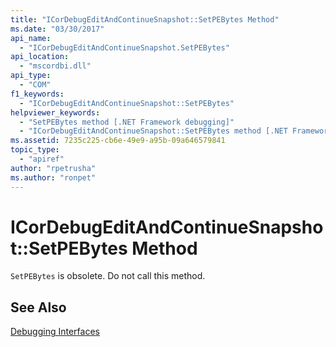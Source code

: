 ```yaml
---
title: "ICorDebugEditAndContinueSnapshot::SetPEBytes Method"
ms.date: "03/30/2017"
api_name: 
  - "ICorDebugEditAndContinueSnapshot.SetPEBytes"
api_location: 
  - "mscordbi.dll"
api_type: 
  - "COM"
f1_keywords: 
  - "ICorDebugEditAndContinueSnapshot::SetPEBytes"
helpviewer_keywords: 
  - "SetPEBytes method [.NET Framework debugging]"
  - "ICorDebugEditAndContinueSnapshot::SetPEBytes method [.NET Framework debugging]"
ms.assetid: 7235c225-cb6e-49e9-a95b-09a646579841
topic_type: 
  - "apiref"
author: "rpetrusha"
ms.author: "ronpet"
---
```

# ICorDebugEditAndContinueSnapshot::SetPEBytes Method
`SetPEBytes` is obsolete. Do not call this method.  
  
## See Also  
 [Debugging Interfaces](../../../../docs/framework/unmanaged-api/debugging/debugging-interfaces.md)
